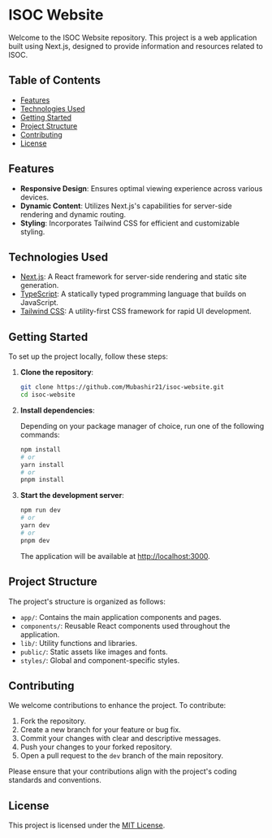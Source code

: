 # ISOC Website

Welcome to the ISOC Website repository. This project is a web application built using Next.js, designed to provide information and resources related to ISOC.

## Table of Contents

- [Features](#features)
- [Technologies Used](#technologies-used)
- [Getting Started](#getting-started)
- [Project Structure](#project-structure)
- [Contributing](#contributing)
- [License](#license)

## Features

- **Responsive Design**: Ensures optimal viewing experience across various devices.
- **Dynamic Content**: Utilizes Next.js's capabilities for server-side rendering and dynamic routing.
- **Styling**: Incorporates Tailwind CSS for efficient and customizable styling.

## Technologies Used

- [Next.js](https://nextjs.org/): A React framework for server-side rendering and static site generation.
- [TypeScript](https://www.typescriptlang.org/): A statically typed programming language that builds on JavaScript.
- [Tailwind CSS](https://tailwindcss.com/): A utility-first CSS framework for rapid UI development.

## Getting Started

To set up the project locally, follow these steps:

1. **Clone the repository**:

   ```bash
   git clone https://github.com/Mubashir21/isoc-website.git
   cd isoc-website
   ```

2. **Install dependencies**:

   Depending on your package manager of choice, run one of the following commands:

   ```bash
   npm install
   # or
   yarn install
   # or
   pnpm install
   ```

3. **Start the development server**:

   ```bash
   npm run dev
   # or
   yarn dev
   # or
   pnpm dev
   ```

   The application will be available at [http://localhost:3000](http://localhost:3000).

## Project Structure

The project's structure is organized as follows:

- `app/`: Contains the main application components and pages.
- `components/`: Reusable React components used throughout the application.
- `lib/`: Utility functions and libraries.
- `public/`: Static assets like images and fonts.
- `styles/`: Global and component-specific styles.

## Contributing

We welcome contributions to enhance the project. To contribute:

1. Fork the repository.
2. Create a new branch for your feature or bug fix.
3. Commit your changes with clear and descriptive messages.
4. Push your changes to your forked repository.
5. Open a pull request to the `dev` branch of the main repository.

Please ensure that your contributions align with the project's coding standards and conventions.

## License

This project is licensed under the [MIT License](LICENSE).
